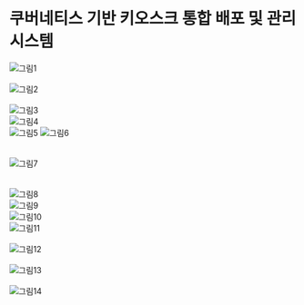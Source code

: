 # 쿠버네티스 기반 키오스크 통합 배포 및 관리 시스템  

![그림1](https://user-images.githubusercontent.com/70263403/182609689-9562bbab-4eda-41f8-a7a6-fccafddd8a95.png)
<br/>
<br/>
![그림2](https://user-images.githubusercontent.com/70263403/182609695-16098eb2-bd11-473e-aec7-87e286c2bfb7.png)
<br/>
<br/>
![그림3](https://user-images.githubusercontent.com/70263403/182609696-87d130cb-fb21-4c58-a403-f24fafd6bc56.png)
<br/>
![그림4](https://user-images.githubusercontent.com/70263403/182609872-77549f90-d43a-455a-8958-94131401a73b.png)
<br/>
![그림5](https://user-images.githubusercontent.com/70263403/182609701-fe07d22e-57c9-4884-9c9e-7967c23c20ad.png)
![그림6](https://user-images.githubusercontent.com/70263403/182609709-fd9bcd6b-300b-4a3c-b8a5-cdc76fa7ddff.png)
<br/>
<br/>
<br/>
![그림7](https://user-images.githubusercontent.com/70263403/182609714-f9c914ed-af72-479e-a03a-31f68653ddc1.png)
<br/>
<br/>
<br/>
![그림8](https://user-images.githubusercontent.com/70263403/182609715-994850fe-1e75-4045-9f07-c2d69163187d.png)
<br/>
![그림9](https://user-images.githubusercontent.com/70263403/182609718-0582aa7b-27d5-44cf-a04d-e06a5317f3b8.png)
<br/>
![그림10](https://user-images.githubusercontent.com/70263403/182609720-3518bf39-8728-4446-94fe-68ae13071bf9.png)
<br/>
![그림11](https://user-images.githubusercontent.com/70263403/182609721-a76c9c08-6998-4521-af67-ae9d3412f7ae.png)
<br/>
<br/>
![그림12](https://user-images.githubusercontent.com/70263403/182609726-079e3dfe-0eef-489d-96b4-01e18708d505.png)
<br/>
<br/>
![그림13](https://user-images.githubusercontent.com/70263403/182609730-dffd858a-ad2a-4c9c-a1cf-c7f8741a944e.png)
<br/>
<br/>
![그림14](https://user-images.githubusercontent.com/70263403/182609734-9c40d778-96bb-408e-9864-5072288b8d71.png)
<br/>

